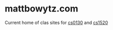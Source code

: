 # mattbowytz.com
Current home of clas sites for [cs0130](http://www.mattbowytz.com/cs0130.php) and [cs1520](http://www.mattbowytz.com/cs1520.php)
